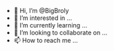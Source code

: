 - 👋 Hi, I’m @BigBroly
- 👀 I’m interested in ...
- 🌱 I’m currently learning ...
- 💞️ I’m looking to collaborate on ...
- 📫 How to reach me ...

<!---
BigBroly/BigBroly is a ✨ special ✨ repository because its `README.md` (this file) appears on your GitHub profile.
You can click the Preview link to take a look at your changes.
--->
